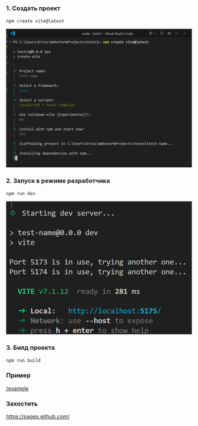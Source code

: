 ### 1. Создать проект

```
npm create vite@latest
```

![img.png](./assets/img.png)


### 2. Запуск в режиме разработчика

```
npm run dev 
```

![img.png](./assets/img43.png)



### 3. Билд проекта

```
npm run build
```

### Пример

[/example](./example)

### Захостить

https://pages.github.com/